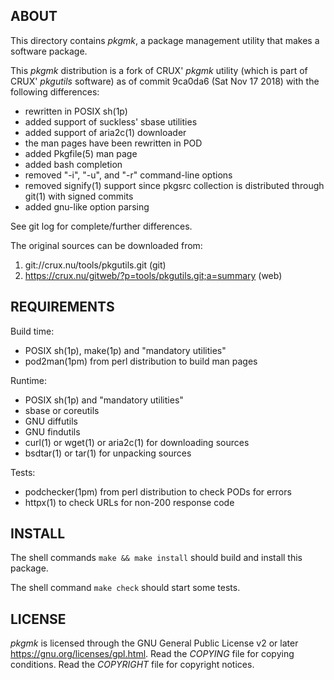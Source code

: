 ABOUT
-----
This directory contains *pkgmk*, a package management utility that
makes a software package.

This *pkgmk* distribution is a fork of CRUX' *pkgmk* utility (which is
part of CRUX' *pkgutils* software) as of commit 9ca0da6
(Sat Nov 17 2018) with the following differences:
  * rewritten in POSIX sh(1p)
  * added support of suckless' sbase utilities
  * added support of aria2c(1) downloader
  * the man pages have been rewritten in POD
  * added Pkgfile(5) man page
  * added bash completion
  * removed "-i", "-u", and "-r" command-line options
  * removed signify(1) support since pkgsrc collection is
    distributed through git(1) with signed commits
  * added gnu-like option parsing

See git log for complete/further differences.

The original sources can be downloaded from:
  1. git://crux.nu/tools/pkgutils.git                        (git)
  2. https://crux.nu/gitweb/?p=tools/pkgutils.git;a=summary  (web)

REQUIREMENTS
------------
Build time:
  * POSIX sh(1p), make(1p) and "mandatory utilities"
  * pod2man(1pm) from perl distribution to build man pages

Runtime:
  * POSIX sh(1p) and "mandatory utilities"
  * sbase or coreutils
  * GNU diffutils
  * GNU findutils
  * curl(1) or wget(1) or aria2c(1) for downloading sources
  * bsdtar(1) or tar(1) for unpacking sources

Tests:
  * podchecker(1pm) from perl distribution to check PODs for errors
  * httpx(1) to check URLs for non-200 response code

INSTALL
-------
The shell commands `make && make install` should build and install
this package.

The shell command `make check` should start some tests.

LICENSE
-------
*pkgmk* is licensed through the GNU General Public License v2 or
later <https://gnu.org/licenses/gpl.html>.
Read the *COPYING* file for copying conditions.
Read the *COPYRIGHT* file for copyright notices.


<!-- vim:sw=2:ts=2:sts=2:et:cc=72:tw=70
End of file. -->

